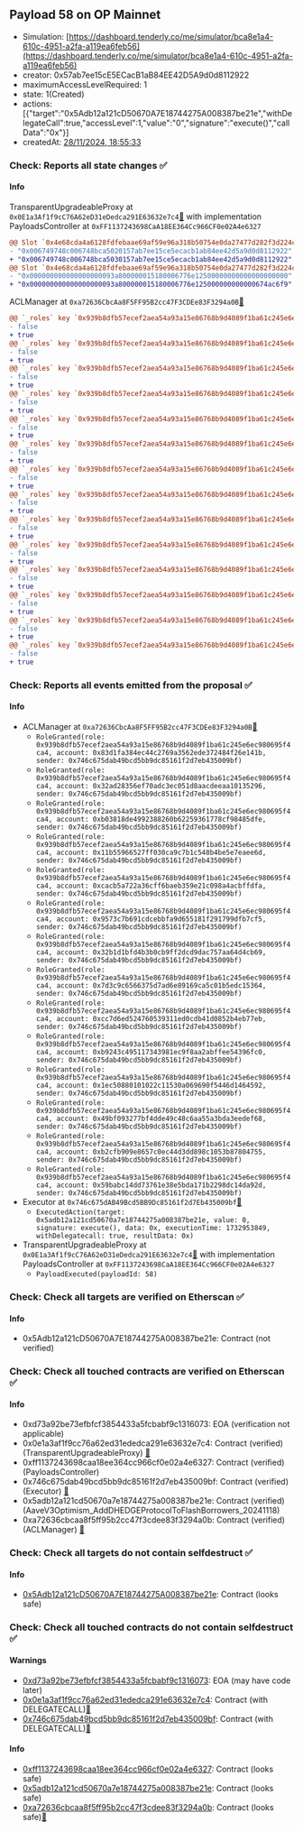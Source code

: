 ## Payload 58 on OP Mainnet

- Simulation: [https://dashboard.tenderly.co/me/simulator/bca8e1a4-610c-4951-a2fa-a119ea6feb56](https://dashboard.tenderly.co/me/simulator/bca8e1a4-610c-4951-a2fa-a119ea6feb56)
- creator: 0x57ab7ee15cE5ECacB1aB84EE42D5A9d0d8112922
- maximumAccessLevelRequired: 1
- state: 1(Created)
- actions: [{"target":"0x5Adb12a121cD50670A7E18744275A008387be21e","withDelegateCall":true,"accessLevel":1,"value":"0","signature":"execute()","callData":"0x"}]
- createdAt: [28/11/2024, 18:55:33](https://optimistic.etherscan.io/tx/0x305ed1f5fa95f0036e98932e0a2378ea0f43787605f8d9cb4bcb1839f3895136)

### Check: Reports all state changes :white_check_mark:

#### Info


TransparentUpgradeableProxy at `0x0E1a3Af1f9cC76A62eD31eDedca291E63632e7c4`[:ghost:](https://github.com/bgd-labs/aave-address-book "GovernanceV3Optimism.PAYLOADS_CONTROLLER") with implementation PayloadsController at `0xFF1137243698CaA18EE364Cc966CF0e02A4e6327`
```diff
@@ Slot `0x4e68cda4a6128fdfebaae69af59e96a318b50754e0da27477d282f3d224cc4fd` @@
- "0x006749748c006748bca5020157ab7ee15ce5ecacb1ab84ee42d5a9d0d8112922"
+ "0x006749748c006748bca5030157ab7ee15ce5ecacb1ab84ee42d5a9d0d8112922"
@@ Slot `0x4e68cda4a6128fdfebaae69af59e96a318b50754e0da27477d282f3d224cc4fe` @@
- "0x000000000000000000093a800000015180006776e12500000000000000000000"
+ "0x000000000000000000093a800000015180006776e125000000000000674ac6f9"
```

ACLManager at `0xa72636CbcAa8F5FF95B2cc47F3CDEe83F3294a0B`[:ghost:](https://github.com/bgd-labs/aave-address-book "AaveV3Optimism.ACL_MANAGER")
```diff
@@ `_roles` key `0x939b8dfb57ecef2aea54a93a15e86768b9d4089f1ba61c245e6ec980695f4ca4.members.0x11b55966527ff030ca9c7b1c548b4be5e7eaee6d` @@
- false
+ true
@@ `_roles` key `0x939b8dfb57ecef2aea54a93a15e86768b9d4089f1ba61c245e6ec980695f4ca4.members.0x1ec50880101022c11530a069690f5446d1464592` @@
- false
+ true
@@ `_roles` key `0x939b8dfb57ecef2aea54a93a15e86768b9d4089f1ba61c245e6ec980695f4ca4.members.0x32ad28356ef70adc3ec051d8aacdeeaa10135296` @@
- false
+ true
@@ `_roles` key `0x939b8dfb57ecef2aea54a93a15e86768b9d4089f1ba61c245e6ec980695f4ca4.members.0x32b1d1bfd4b3b0cb9ff2dcd9dac757aa64d4cb69` @@
- false
+ true
@@ `_roles` key `0x939b8dfb57ecef2aea54a93a15e86768b9d4089f1ba61c245e6ec980695f4ca4.members.0x49bf093277bf4dde49c48c6aa55a3bda3eedef68` @@
- false
+ true
@@ `_roles` key `0x939b8dfb57ecef2aea54a93a15e86768b9d4089f1ba61c245e6ec980695f4ca4.members.0x59babc14dd73761e38e5bda171b2298dc14da92d` @@
- false
+ true
@@ `_roles` key `0x939b8dfb57ecef2aea54a93a15e86768b9d4089f1ba61c245e6ec980695f4ca4.members.0x7d3c9c6566375d7ad6e89169ca5c01b5edc15364` @@
- false
+ true
@@ `_roles` key `0x939b8dfb57ecef2aea54a93a15e86768b9d4089f1ba61c245e6ec980695f4ca4.members.0x83d1fa384ec44c2769a3562ede372484f26e141b` @@
- false
+ true
@@ `_roles` key `0x939b8dfb57ecef2aea54a93a15e86768b9d4089f1ba61c245e6ec980695f4ca4.members.0x9573c7b691cdcebbfa9d655181f291799dfb7cf5` @@
- false
+ true
@@ `_roles` key `0x939b8dfb57ecef2aea54a93a15e86768b9d4089f1ba61c245e6ec980695f4ca4.members.0xb03818de4992388260b62259361778cf98485dfe` @@
- false
+ true
@@ `_roles` key `0x939b8dfb57ecef2aea54a93a15e86768b9d4089f1ba61c245e6ec980695f4ca4.members.0xb2cfb909e8657c0ec44d3dd898c1053b87804755` @@
- false
+ true
@@ `_roles` key `0x939b8dfb57ecef2aea54a93a15e86768b9d4089f1ba61c245e6ec980695f4ca4.members.0xb9243c495117343981ec9f8aa2abffee54396fc0` @@
- false
+ true
@@ `_roles` key `0x939b8dfb57ecef2aea54a93a15e86768b9d4089f1ba61c245e6ec980695f4ca4.members.0xcacb5a722a36cff6baeb359e21c098a4acbffdfa` @@
- false
+ true
@@ `_roles` key `0x939b8dfb57ecef2aea54a93a15e86768b9d4089f1ba61c245e6ec980695f4ca4.members.0xcc7d6ed524760539311ed0cdb41d0852b4eb77eb` @@
- false
+ true
```


### Check: Reports all events emitted from the proposal :white_check_mark:

#### Info

- ACLManager at `0xa72636CbcAa8F5FF95B2cc47F3CDEe83F3294a0B`[:ghost:](https://github.com/bgd-labs/aave-address-book "AaveV3Optimism.ACL_MANAGER")
  - `RoleGranted(role: 0x939b8dfb57ecef2aea54a93a15e86768b9d4089f1ba61c245e6ec980695f4ca4, account: 0x83d1fa384ec44c2769a3562ede372484f26e141b, sender: 0x746c675dab49bcd5bb9dc85161f2d7eb435009bf)`
  - `RoleGranted(role: 0x939b8dfb57ecef2aea54a93a15e86768b9d4089f1ba61c245e6ec980695f4ca4, account: 0x32ad28356ef70adc3ec051d8aacdeeaa10135296, sender: 0x746c675dab49bcd5bb9dc85161f2d7eb435009bf)`
  - `RoleGranted(role: 0x939b8dfb57ecef2aea54a93a15e86768b9d4089f1ba61c245e6ec980695f4ca4, account: 0xb03818de4992388260b62259361778cf98485dfe, sender: 0x746c675dab49bcd5bb9dc85161f2d7eb435009bf)`
  - `RoleGranted(role: 0x939b8dfb57ecef2aea54a93a15e86768b9d4089f1ba61c245e6ec980695f4ca4, account: 0x11b55966527ff030ca9c7b1c548b4be5e7eaee6d, sender: 0x746c675dab49bcd5bb9dc85161f2d7eb435009bf)`
  - `RoleGranted(role: 0x939b8dfb57ecef2aea54a93a15e86768b9d4089f1ba61c245e6ec980695f4ca4, account: 0xcacb5a722a36cff6baeb359e21c098a4acbffdfa, sender: 0x746c675dab49bcd5bb9dc85161f2d7eb435009bf)`
  - `RoleGranted(role: 0x939b8dfb57ecef2aea54a93a15e86768b9d4089f1ba61c245e6ec980695f4ca4, account: 0x9573c7b691cdcebbfa9d655181f291799dfb7cf5, sender: 0x746c675dab49bcd5bb9dc85161f2d7eb435009bf)`
  - `RoleGranted(role: 0x939b8dfb57ecef2aea54a93a15e86768b9d4089f1ba61c245e6ec980695f4ca4, account: 0x32b1d1bfd4b3b0cb9ff2dcd9dac757aa64d4cb69, sender: 0x746c675dab49bcd5bb9dc85161f2d7eb435009bf)`
  - `RoleGranted(role: 0x939b8dfb57ecef2aea54a93a15e86768b9d4089f1ba61c245e6ec980695f4ca4, account: 0x7d3c9c6566375d7ad6e89169ca5c01b5edc15364, sender: 0x746c675dab49bcd5bb9dc85161f2d7eb435009bf)`
  - `RoleGranted(role: 0x939b8dfb57ecef2aea54a93a15e86768b9d4089f1ba61c245e6ec980695f4ca4, account: 0xcc7d6ed524760539311ed0cdb41d0852b4eb77eb, sender: 0x746c675dab49bcd5bb9dc85161f2d7eb435009bf)`
  - `RoleGranted(role: 0x939b8dfb57ecef2aea54a93a15e86768b9d4089f1ba61c245e6ec980695f4ca4, account: 0xb9243c495117343981ec9f8aa2abffee54396fc0, sender: 0x746c675dab49bcd5bb9dc85161f2d7eb435009bf)`
  - `RoleGranted(role: 0x939b8dfb57ecef2aea54a93a15e86768b9d4089f1ba61c245e6ec980695f4ca4, account: 0x1ec50880101022c11530a069690f5446d1464592, sender: 0x746c675dab49bcd5bb9dc85161f2d7eb435009bf)`
  - `RoleGranted(role: 0x939b8dfb57ecef2aea54a93a15e86768b9d4089f1ba61c245e6ec980695f4ca4, account: 0x49bf093277bf4dde49c48c6aa55a3bda3eedef68, sender: 0x746c675dab49bcd5bb9dc85161f2d7eb435009bf)`
  - `RoleGranted(role: 0x939b8dfb57ecef2aea54a93a15e86768b9d4089f1ba61c245e6ec980695f4ca4, account: 0xb2cfb909e8657c0ec44d3dd898c1053b87804755, sender: 0x746c675dab49bcd5bb9dc85161f2d7eb435009bf)`
  - `RoleGranted(role: 0x939b8dfb57ecef2aea54a93a15e86768b9d4089f1ba61c245e6ec980695f4ca4, account: 0x59babc14dd73761e38e5bda171b2298dc14da92d, sender: 0x746c675dab49bcd5bb9dc85161f2d7eb435009bf)`
- Executor at `0x746c675dAB49Bcd5BB9Dc85161f2d7Eb435009bf`[:ghost:](https://github.com/bgd-labs/aave-address-book "AaveV3Optimism.ACL_ADMIN, GovernanceV3Optimism.EXECUTOR_LVL_1")
  - `ExecutedAction(target: 0x5adb12a121cd50670a7e18744275a008387be21e, value: 0, signature: execute(), data: 0x, executionTime: 1732953849, withDelegatecall: true, resultData: 0x)`
- TransparentUpgradeableProxy at `0x0E1a3Af1f9cC76A62eD31eDedca291E63632e7c4`[:ghost:](https://github.com/bgd-labs/aave-address-book "GovernanceV3Optimism.PAYLOADS_CONTROLLER") with implementation PayloadsController at `0xFF1137243698CaA18EE364Cc966CF0e02A4e6327`
  - `PayloadExecuted(payloadId: 58)`

### Check: Check all targets are verified on Etherscan :white_check_mark:

#### Info

- 0x5Adb12a121cD50670A7E18744275A008387be21e: Contract (not verified) 

### Check: Check all touched contracts are verified on Etherscan :white_check_mark:

#### Info

- 0xd73a92be73efbfcf3854433a5fcbabf9c1316073: EOA (verification not applicable)
- 0x0e1a3af1f9cc76a62ed31ededca291e63632e7c4: Contract (verified) (TransparentUpgradeableProxy) [:ghost:](https://github.com/bgd-labs/aave-address-book "GovernanceV3Optimism.PAYLOADS_CONTROLLER")
- 0xff1137243698caa18ee364cc966cf0e02a4e6327: Contract (verified) (PayloadsController) 
- 0x746c675dab49bcd5bb9dc85161f2d7eb435009bf: Contract (verified) (Executor) [:ghost:](https://github.com/bgd-labs/aave-address-book "AaveV3Optimism.ACL_ADMIN, GovernanceV3Optimism.EXECUTOR_LVL_1")
- 0x5adb12a121cd50670a7e18744275a008387be21e: Contract (verified) (AaveV3Optimism_AddDHEDGEProtocolToFlashBorrowers_20241118) 
- 0xa72636cbcaa8f5ff95b2cc47f3cdee83f3294a0b: Contract (verified) (ACLManager) [:ghost:](https://github.com/bgd-labs/aave-address-book "AaveV3Optimism.ACL_MANAGER")

### Check: Check all targets do not contain selfdestruct :white_check_mark:

#### Info

- [0x5Adb12a121cD50670A7E18744275A008387be21e](https://optimistic.etherscan.io/address/0x5Adb12a121cD50670A7E18744275A008387be21e): Contract (looks safe)

### Check: Check all touched contracts do not contain selfdestruct :white_check_mark:

#### Warnings

- [0xd73a92be73efbfcf3854433a5fcbabf9c1316073](https://optimistic.etherscan.io/address/0xd73a92be73efbfcf3854433a5fcbabf9c1316073): EOA (may have code later)
- [0x0e1a3af1f9cc76a62ed31ededca291e63632e7c4](https://optimistic.etherscan.io/address/0x0e1a3af1f9cc76a62ed31ededca291e63632e7c4): Contract (with DELEGATECALL)[:ghost:](https://github.com/bgd-labs/aave-address-book "GovernanceV3Optimism.PAYLOADS_CONTROLLER")
- [0x746c675dab49bcd5bb9dc85161f2d7eb435009bf](https://optimistic.etherscan.io/address/0x746c675dab49bcd5bb9dc85161f2d7eb435009bf): Contract (with DELEGATECALL)[:ghost:](https://github.com/bgd-labs/aave-address-book "AaveV3Optimism.ACL_ADMIN, GovernanceV3Optimism.EXECUTOR_LVL_1")

#### Info

- [0xff1137243698caa18ee364cc966cf0e02a4e6327](https://optimistic.etherscan.io/address/0xff1137243698caa18ee364cc966cf0e02a4e6327): Contract (looks safe)
- [0x5adb12a121cd50670a7e18744275a008387be21e](https://optimistic.etherscan.io/address/0x5adb12a121cd50670a7e18744275a008387be21e): Contract (looks safe)
- [0xa72636cbcaa8f5ff95b2cc47f3cdee83f3294a0b](https://optimistic.etherscan.io/address/0xa72636cbcaa8f5ff95b2cc47f3cdee83f3294a0b): Contract (looks safe)[:ghost:](https://github.com/bgd-labs/aave-address-book "AaveV3Optimism.ACL_MANAGER")

